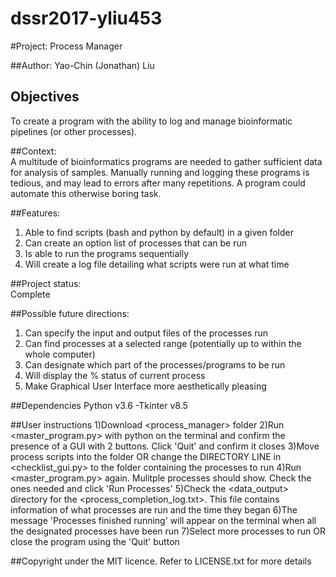 # dssr2017-yliu453

#Project: 	Process Manager 

##Author: 
Yao-Chin (Jonathan) Liu

## Objectives
To create a program with the ability to log and manage bioinformatic pipelines (or other processes).

##Context:	 
A multitude of bioinformatics programs are needed to gather sufficient data for analysis of samples. Manually running and logging these programs is tedious, and may lead to errors after many repetitions. A program could automate this otherwise boring task.

##Features: 	
1) Able to find scripts (bash and python by default) in a given folder 
2) Can create an option list of processes that can be run 
3) Is able to run the programs sequentially 
4) Will create a log file detailing what scripts were run at what time

##Project status:	
Complete

##Possible future directions:	
1) Can specify the input and output files of the processes run	
2) Can find processes at a selected range (potentially up to within the whole computer) 
3) Can designate which part of the processes/programs to be run	
4) Will display the % status of current process	
5) Make Graphical User Interface more aesthetically pleasing

##Dependencies
Python v3.6
	-Tkinter v8.5

##User instructions
1)Download <process_manager> folder
2)Run <master_program.py> with python on the terminal and confirm the presence of a GUI with 2 buttons. Click 'Quit' and confirm it closes
3)Move process scripts into the <processes> folder OR change the DIRECTORY LINE in <checklist_gui.py> to the folder containing the processes to run
4)Run <master_program.py> again. Mulitple processes should show. Check the ones needed and click 'Run Processes'
5)Check the <data_output> directory for the <process_completion_log.txt>. This file contains information of what processes are run and the time they began
6)The message 'Processes finished running' will appear on the terminal when all the designated processes have been run
7)Select more processes to run OR close the program using the 'Quit' button

##Copyright under the MIT licence. Refer to LICENSE.txt for more details
